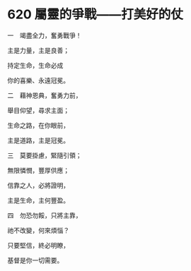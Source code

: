 # 620 屬靈的爭戰——打美好的仗

一　竭盡全力，奮勇戰爭！

主是力量，主是良善；

持定生命，生命必成

你的喜樂、永遠冠冕。

二　藉神恩典，奮勇力前，

舉目仰望，尋求主面；

生命之路，在你眼前，

主是道路，主是冠冕。

三　莫要掛慮，緊隨引領；

無限憐憫，豐厚供應；

信靠之人，必將證明，

主是生命，主何豐盈。

四　勿恐勿餒，只將主靠，

祂不改變，何來煩惱？

只要堅信，終必明瞭，

基督是你一切需要。

